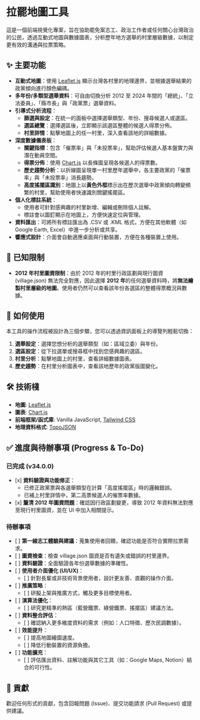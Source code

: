 # **拉罷地圖工具**

這是一個前端視覺化專案，旨在協助罷免案志工、政治工作者或任何關心台灣政治的公民，透過互動式地圖與數據圖表，分析歷年地方選舉的村里層級數據，以制定更有效的溝通與拉票策略。

## **✨ 主要功能**

* **互動式地圖**：使用 [Leaflet.js](https://leafletjs.com/) 顯示台灣各村里的地理邊界，並根據選舉結果的政黨傾向進行顏色編碼。  
* **多年份/多類型選舉資料**：可自由切換分析 2012 至 2024 年間的「總統」、「立法委員」、「縣市長」與「政黨票」選舉資料。  
* **引導式分析流程**：  
  * **篩選與設定**：在統一的面板中選擇選舉類型、年份、搜尋候選人或選區。  
  * **選區總覽**：選擇選區後，立即顯示該選區整體的候選人得票分佈。  
  * **村里詳情**：點擊地圖上的任一村里，深入查看該地的詳細數據。  
* **深度數據儀表板**：  
  * **關鍵指標**：包含「催票率」與「未投票率」，幫助評估候選人基本盤實力與潛在動員空間。  
  * **得票分佈**：使用 [Chart.js](https://www.chartjs.org/) 以長條圖呈現各候選人的得票數。  
  * **歷史趨勢分析**：以折線圖呈現單一村里歷年選舉中，各主要政黨的「催票率」與「未投票率」消長趨勢。  
  * **高度搖擺區識別**：地圖上以**黃色外框**標示出在歷次選舉中政黨傾向轉變頻繁的村里，幫助使用者快速識別關鍵搖擺區。  
* **個人化標註系統**：  
  * 使用者可針對感興趣的村里新增、編輯或刪除個人註解。  
  * 標註會以圖釘顯示在地圖上，方便快速定位與管理。  
* **資料匯出**：可將所有標註匯出為 .CSV 或 .KML 格式，方便在其他軟體（如 Google Earth, Excel）中進一步分析或共享。  
* **響應式設計**：介面會自動適應桌面與行動裝置，方便在各種裝置上使用。

## **🎯 已知限制**

* **2012 年村里圖資限制**：由於 2012 年的村里行政區劃與現行圖資 (village.json) 無法完全對應，因此選擇 **2012 年**的任何選舉資料時，將**無法繪製村里層級的地圖**。使用者仍然可以查看該年份各選區的整體得票概況與數據。

## **🚀 如何使用**

本工具的操作流程被設計為三個步驟，您可以透過資訊面板上的導覽列輕鬆切換：

1. **選舉設定**：選擇您想分析的選舉類型（如：區域立委）與年份。  
2. **選區設定**：從下拉選單或搜尋框中找到您感興趣的選區。  
3. **村里分析**：點擊地圖上的村里，查看詳細數據圖表。  
4. **歷史趨勢**：在村里分析圖表中，查看該地歷年的政黨版圖變化。

## **🛠️ 技術棧**

* **地圖**: [Leaflet.js](https://leafletjs.com/)  
* **圖表**: [Chart.js](https://www.chartjs.org/)  
* **前端框架/函式庫**: Vanilla JavaScript, [Tailwind CSS](https://tailwindcss.com/)  
* **地理資料格式**: [TopoJSON](https://github.com/topojson/topojson)

## **✅ 進度與待辦事項 (Progress & To-Do)**

### **已完成 (v34.0.0)**

* \[x\] **資料驗證與功能修正**：  
  * 已修正政黨票與各選舉類型在計算「高度搖擺區」時的邏輯錯誤。  
  * 已補上村里詳情中，第二高票候選人的催票率數據。  
* \[x\] **釐清 2012 年圖資問題**：確認因行政區劃變更，導致 2012 年資料無法對應至現行村里圖資，並在 UI 中加入相關提示。

### **待辦事項**

* \[ \] **第一線志工體驗與建議**：蒐集使用者回饋，確認功能是否符合實際拉票需求。  
* \[ \] **圖資檢查**：檢查 village.json 圖資是否有遺失或錯誤的村里邊界。  
* \[ \] **資料驗證**：全面驗證各年份選舉數據的準確性。  
* \[ \] **使用者介面優化 (UI/UX)**：  
  * \[ \] 針對長輩或非技術背景使用者，設計更友善、直觀的操作介面。  
* \[ \] **推廣策略**：  
  * \[ \] 研擬上架與推廣方式，觸及更多目標使用者。  
* \[ \] **演算法優化**：  
  * \[ \] 研究更精準的熱區（藍營鐵票、綠營鐵票、搖擺區）建議方法。  
* \[ \] **資料整合評估**：  
  * \[ \] 確認納入更多維度資料的需求（例如：人口特徵、歷次民調數據）。  
* \[ \] **效能提升**：  
  * \[ \] 提高地圖繪圖速度。  
  * \[ \] 降低行動裝置的資源負擔。  
* \[ \] **功能擴充**：  
  * \[ \] 評估匯出資料、註解功能與其它工具（如：Google Maps, Notion）結合的可行性。

## **🤝 貢獻**

歡迎任何形式的貢獻，包含回報問題 (Issue)、提交功能請求 (Pull Request) 或提供建議。
